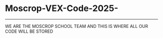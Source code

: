 # Moscrop-VEX-Code-2025-
------------------------
WE ARE THE MOSCROP SCHOOL TEAM
AND THIS IS WHERE ALL OUR CODE WILL BE STORED
